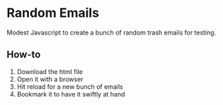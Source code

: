 # Random Emails
Modest Javascript to create a bunch of random trash emails for testing.

## How-to
1. Download the html file
2. Open it with a browser
3. Hit reload for a new bunch of emails
4. Bookmark it to have it swiftly at hand
